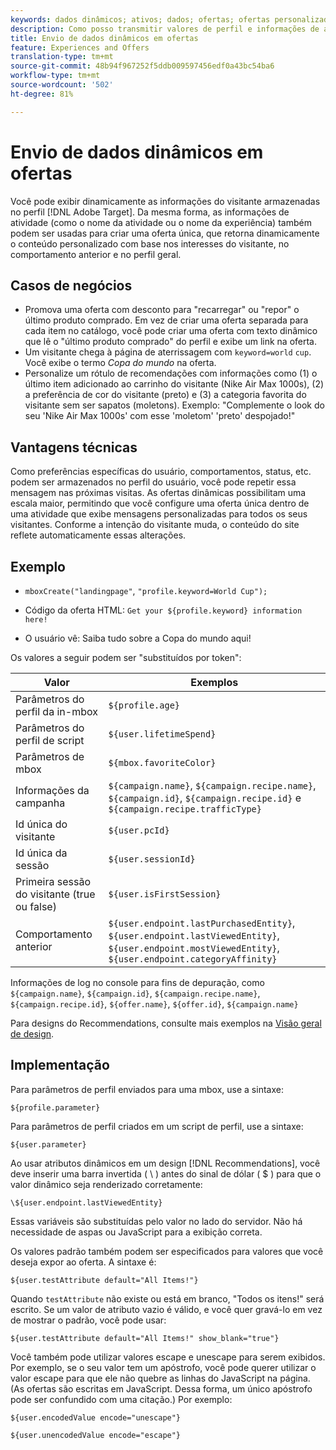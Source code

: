 ```yaml
---
keywords: dados dinâmicos; ativos; dados; ofertas; ofertas personalizadas; ofertas pessoais; substituição de token
description: Como posso transmitir valores de perfil e informações de atividade diretamente em uma oferta HTML ou JSON?
title: Envio de dados dinâmicos em ofertas
feature: Experiences and Offers
translation-type: tm+mt
source-git-commit: 48b94f967252f5ddb009597456edf0a43bc54ba6
workflow-type: tm+mt
source-wordcount: '502'
ht-degree: 81%

---
```



# Envio de dados dinâmicos em ofertas

Você pode exibir dinamicamente as informações do visitante armazenadas no perfil [!DNL Adobe Target]. Da mesma forma, as informações de atividade (como o nome da atividade ou o nome da experiência) também podem ser usadas para criar uma oferta única, que retorna dinamicamente o conteúdo personalizado com base nos interesses do visitante, no comportamento anterior e no perfil geral.

## Casos de negócios

* Promova uma oferta com desconto para &quot;recarregar&quot; ou &quot;repor&quot; o último produto comprado. Em vez de criar uma oferta separada para cada item no catálogo, você pode criar uma oferta com texto dinâmico que lê o &quot;último produto comprado&quot; do perfil e exibe um link na oferta.
* Um visitante chega à página de aterrissagem com `keyword=world` `cup`. Você exibe o termo *Copa do mundo* na oferta.
* Personalize um rótulo de recomendações com informações como (1) o último item adicionado ao carrinho do visitante (Nike Air Max 1000s), (2) a preferência de cor do visitante (preto) e (3) a categoria favorita do visitante sem ser sapatos (moletons). Exemplo: &quot;Complemente o look do seu &#39;Nike Air Max 1000s&#39; com esse &#39;moletom&#39; &#39;preto&#39; despojado!&quot;

## Vantagens técnicas

Como preferências específicas do usuário, comportamentos, status, etc. podem ser armazenados no perfil do usuário, você pode repetir essa mensagem nas próximas visitas. As ofertas dinâmicas possibilitam uma escala maior, permitindo que você configure uma oferta única dentro de uma atividade que exibe mensagens personalizadas para todos os seus visitantes. Conforme a intenção do visitante muda, o conteúdo do site reflete automaticamente essas alterações.

## Exemplo

* `mboxCreate("landingpage"`, `"profile.keyword=World Cup");`

* Código da oferta HTML: `Get your ${profile.keyword} information here!`
* O usuário vê: Saiba tudo sobre a Copa do mundo aqui!

Os valores a seguir podem ser &quot;substituídos por token&quot;:

| Valor | Exemplos |
|--- |--- |
| Parâmetros do perfil da in-mbox | `${profile.age}` |
| Parâmetros do perfil de script | `${user.lifetimeSpend}` |
| Parâmetros de mbox | `${mbox.favoriteColor}` |
| Informações da campanha | `${campaign.name}`, `${campaign.recipe.name}`, `${campaign.id}`, `${campaign.recipe.id}` e `${campaign.recipe.trafficType}` |
| Id única do visitante | `${user.pcId}` |
| Id única da sessão | `${user.sessionId}` |
| Primeira sessão do visitante (true ou false) | `${user.isFirstSession}` |
| Comportamento anterior | `${user.endpoint.lastPurchasedEntity}`, `${user.endpoint.lastViewedEntity}`, `${user.endpoint.mostViewedEntity}`, `${user.endpoint.categoryAffinity}` |

Informações de log no console para fins de depuração, como `${campaign.name}`, `${campaign.id}`, `${campaign.recipe.name}`, `${campaign.recipe.id}`, `${offer.name}`, `${offer.id}`, `${campaign.name}`

Para designs do Recommendations, consulte mais exemplos na [Visão geral de design](/help/c-recommendations/c-design-overview/design-overview.md).

## Implementação

Para parâmetros de perfil enviados para uma mbox, use a sintaxe:

`${profile.parameter}`

Para parâmetros de perfil criados em um script de perfil, use a sintaxe:

`${user.parameter}`

Ao usar atributos dinâmicos em um design [!DNL Recommendations], você deve inserir uma barra invertida ( \ ) antes do sinal de dólar ( $ ) para que o valor dinâmico seja renderizado corretamente:

`\${user.endpoint.lastViewedEntity}`

Essas variáveis são substituídas pelo valor no lado do servidor. Não há necessidade de aspas ou JavaScript para a exibição correta.

Os valores padrão também podem ser especificados para valores que você deseja expor ao oferta. A sintaxe é:

`${user.testAttribute default="All Items!"}`

Quando `testAttribute` não existe ou está em branco, &quot;Todos os itens!&quot; será escrito. Se um valor de atributo vazio é válido, e você quer gravá-lo em vez de mostrar o padrão, você pode usar:

`${user.testAttribute default="All Items!" show_blank="true"}`

Você também pode utilizar valores escape e unescape para serem exibidos. Por exemplo, se o seu valor tem um apóstrofo, você pode querer utilizar o valor escape para que ele não quebre as linhas do JavaScript na página. (As ofertas são escritas em JavaScript. Dessa forma, um único apóstrofo pode ser confundido com uma citação.) Por exemplo:

`${user.encodedValue encode="unescape"}`

`${user.unencodedValue encode="escape"}`